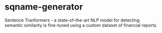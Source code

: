 # sqname-generator
Sentence Tranformers - a state-of-the-art NLP model for detecting semantic similarity is fine-tuned using a custom dataset of financial reports. 
